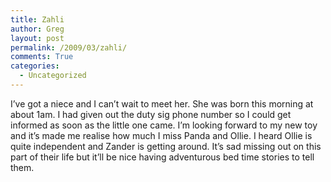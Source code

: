 ```yaml
---
title: Zahli
author: Greg
layout: post
permalink: /2009/03/zahli/
comments: True
categories:
  - Uncategorized
---
```

I&#8217;ve got a niece and I can&#8217;t wait to meet her. She was born this morning at about 1am. I had given out the duty sig phone number so I could get informed as soon as the little one came. I&#8217;m looking forward to my new toy and it&#8217;s made me realise how much I miss Panda and Ollie. I heard Ollie is quite independent and Zander is getting around. It&#8217;s sad missing out on this part of their life but it&#8217;ll be nice having adventurous bed time stories to tell them.